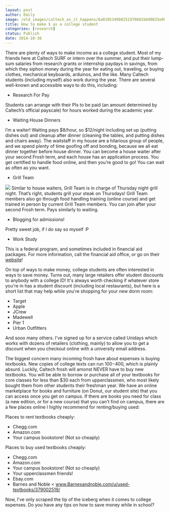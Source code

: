 ```yaml
---
layout: post
author: Emily
image: /old_images/caltech_as_it_happens/6a0105349b8251970b01b8d0835e09970c.jpg
title: How to make $ as a college student 
categories: [research]
status: Publish
date: 2014-10-30
---
```



There are plenty of ways to make income as a college student. Most of my friends here at Caltech SURF or intern over the summer, and put their lump-sum salaries from research grants or internship paydays in savings, from which they siphon money during the year for eating out, traveling, or buying clothes, mechanical keyboards, arduinos, and the like. Many Caltech students (including myself) also work during the year. There are several well-known and accessible ways to do this, including:

- Research For Pay

Students can arrange with their PIs to be paid (an amount determined by Caltech’s official payscale) for hours worked during the academic year.

- Waiting House Dinners

I’m a waiter! Waiting pays $8/hour, so $12/night including set up (putting dishes out) and cleanup after dinner (cleaning the tables, and putting dishes and chairs away). The waitstaff in my house are a hilarious group of people, and we spend plenty of time goofing off and bonding, because we all eat dinner together before house dinner. You can become a house waiter after your second Frosh term, and each house has an application process. You get certified to handle food online, and then you’re good to go! You can wait as often as you want.

- Grill Team


![](/old_images/caltech_as_it_happens/6a0105349b8251970b01b7c6f94d4c970b.jpg)
Similar to house waiters, Grill Team is in charge of Thursday night grill night. That’s right, students grill your steak on Thursdays! Grill Team members also go through food handling training (online course) and get trained in person by current Grill Team members. You can join after your second Frosh term. Pays similarly to waiting.

- Blogging for admissions!

Pretty sweet job, if I do say so myself :P

- Work Study

This is a federal program, and sometimes included in financial aid packages. For more information, call the financial aid office, or go on their [website](www.finaid.caltech.edu)!

On top of ways to make money, college students are often interested in ways to save money. Turns out, many large retailers offer student discounts to anybody with a college ID! It's always worth checking if whatever store you're in has a student discount (including local restaurants), but here is a short list that may help while you're shopping for your new dorm room:

- Target
- Apple
- JCrew
- Madewell
- Pier 1
- Urban Outfitters

And sooo many others. I've signed up for a service called Unidays which works with dozens of retailers (clothing, mainly) to allow you to get a discount when you checkout online with a university email address.

The biggest concern many incoming frosh have about expenses is buying textbooks. New copies of college texts can run $100-$400, which is plainly absurd. Luckily, Caltech frosh will amonst NEVER have to buy new textbooks. You will be able to borrow or purchase all of your textbooks for core classes for less than $30 each from upperclassmen, who most likely bought them from other students their freshman year. We have an online marketplace for books and furniture (on Donut, our student site) that you can access once you get on campus. If there are books you need for class (a new edition, or for a new course) that you can't find on campus, there are a few places online I highly recommend for renting/buying used:

Places to rent textbooks cheaply:

- Chegg.com
- Amazon.com
- Your campus bookstore! (Not so cheaply)

Places to buy used textbooks cheaply:

- Chegg.com
- Amazon.com
- Your campus bookstore! (Not so cheaply)
- Your upperclassmen friends!
- Ebay.com
- Barnes and Noble &lt; www.Barnesandnoble.com/u/used-textbooks/379002519/

Now, I’ve only scraped the tip of the iceberg when it comes to college expenses. Do you have any tips on how to save money while in school?

